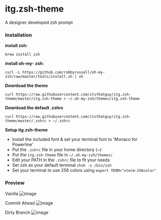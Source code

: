 itg.zsh-theme
=============

A designer developed zsh prompt

### Installation
**install zsh:**

```
brew install zsh
```

**install oh-my- zsh:**

```
curl -L https://github.com/robbyrussell/oh-my-zsh/raw/master/tools/install.sh | sh
```

**Download the theme**
```
curl https://raw.githubusercontent.com/itsthatguy/itg.zsh-theme/master/itg.zsh-theme > ~/.oh-my-zsh/themes/itg.zsh-theme
```

**Download the default .zshrc**
```
curl https://raw.githubusercontent.com/itsthatguy/itg.zsh-theme/master/.zshrc > ~/.zshrc
```


**Setup itg.zsh-theme**

* Install the included font & set your terminal font to 'Monaco for Powerline'
* Put the `.zshrc` file in your home directory (~)
* Put the `itg.zsh-theme` file in `~/.oh-my-zsh/themes/`
* Edit your PATH in the `.zshrc` file to fit your needs
* Set zsh as your default terminal `chsh -s /bin/zsh`
* Set your terminal to use 256 colors using `export TERM="xterm-256color"`


### Preview
Vanilla
![image](http://i.imgur.com/1hf8x.png)

Commit Ahead
![image](http://i.imgur.com/Acbdc.png)

Dirty Branch
![image](http://i.imgur.com/b3xPc.png)
